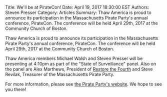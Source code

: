 Title: We'll be at PirateCon!
Date: April 19, 2017 18:30:00 EST
Authors: Steven Presser
Category: Articles
Summary: Thaw America is proud to announce its participation in the Massachusetts Pirate Party's annual conference, PirateCon.  The conference will be held April 29th, 2017 at the Community Church of Boston.

Thaw America is proud to announce its participation in the Massachusetts Pirate Party's annual conference, PirateCon.  The conference will be held April 29th, 2017 at the Community Church of Boston.

Thaw America members Michael Walsh and Steven Presser will be presenting at 4:10pm as part of the "State of Surveillance" panel.  Also on the panel are Alex Marthews, President of [Restore the Fourth](https://restorethe4th.com/) and Steve Revilak, Treasurer of the Massachusetts Pirate Party.

For more information, please see [the Pirate Party's website](https://masspirates.org/blog/conference/).  We hope to see you there!
